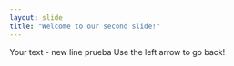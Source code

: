 ```yaml
---
layout: slide
title: "Welcome to our second slide!"
---
```

Your text - new line prueba
Use the left arrow to go back!
